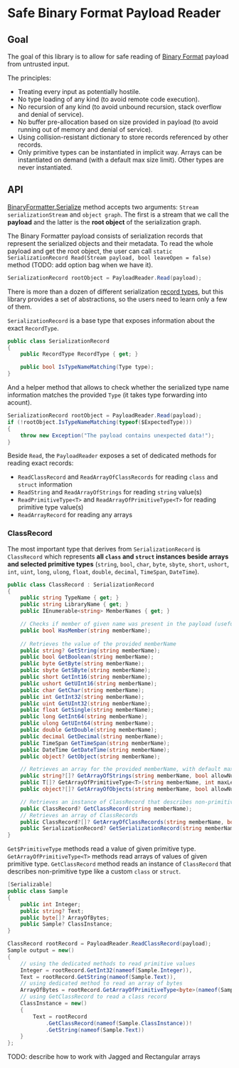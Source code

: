 # Safe Binary Format Payload Reader

## Goal

The goal of this library is to allow for safe reading of [Binary Format](https://learn.microsoft.com/openspecs/windows_protocols/ms-nrbf/75b9fe09-be15-475f-85b8-ae7b7558cfe5) payload from untrusted input.

The principles:
- Treating every input as potentially hostile.
- No type loading of any kind (to avoid remote code execution).
- No recursion of any kind (to avoid unbound recursion, stack overflow and denial of service).
- No buffer pre-allocation based on size provided in payload (to avoid running out of memory and denial of service).
- Using collision-resistant dictionary to store records referenced by other records.
- Only primitive types can be instantiated in implicit way. Arrays can be instantiated on demand (with a default max size limit). Other types are never instantiated.

## API

[BinaryFormatter.Serialize](https://learn.microsoft.com/dotnet/api/system.runtime.serialization.formatters.binary.binaryformatter.serialize) method accepts two arguments: `Stream serializationStream` and `object graph`. The first is a stream that we call the **payload**  and the latter is the **root object** of the serialization graph.

The Binary Formatter payload consists of serialization records that represent the serialized objects and their metadata. To read the whole payload and get the root object, the user can call `static SerializationRecord Read(Stream payload, bool leaveOpen = false)` method (TODO: add option bag when we have it).

```cs
SerializationRecord rootObject = PayloadReader.Read(payload);
```

There is more than a dozen of different serialization [record types](https://learn.microsoft.com/openspecs/windows_protocols/ms-nrbf/954a0657-b901-4813-9398-4ec732fe8b32), but this library provides a set of abstractions, so the users need to learn only a few of them.

`SerializationRecord` is a base type that exposes information about the exact `RecordType`.

```cs
public class SerializationRecord
{
    public RecordType RecordType { get; }

    public bool IsTypeNameMatching(Type type);
}
```

And a helper method that allows to check whether the serialized type name information matches the provided `Type` (it takes type forwarding into acount).

```cs
SerializationRecord rootObject = PayloadReader.Read(payload);
if (!rootObject.IsTypeNameMatching(typeof($ExpectedType)))
{
    throw new Exception("The payload contains unexpected data!");
}
```

Beside `Read`, the `PayloadReader` exposes a set of dedicated methods for reading exact records:
- `ReadClassRecord` and `ReadArrayOfClassRecords` for reading `class` and `struct` information
- `ReadString` and `ReadArrayOfStrings` for reading `string` value(s)
- `ReadPrimitiveType<T>` and `ReadArrayOfPrimitiveType<T>` for reading primitive type value(s)
- `ReadArrayRecord` for reading any arrays

### ClassRecord

The most important type that derives from `SerializationRecord` is `ClassRecord` which represents **all `class` and `struct` instances beside arrays and selected primitive types** (`string`, `bool`, `char`, `byte`, `sbyte`, `short`, `ushort`, `int`, `uint`, `long`, `ulong`, `float`, `double`, `decimal`, `TimeSpan`, `DateTime`).

```cs
public class ClassRecord : SerializationRecord
{
    public string TypeName { get; }
    public string LibraryName { get; }
    public IEnumerable<string> MemberNames { get; }

    // Checks if member of given name was present in the payload (useful for versioning scenarios)
    public bool HasMember(string memberName);
    
    // Retrieves the value of the provided memberName
    public string? GetString(string memberName);
    public bool GetBoolean(string memberName);
    public byte GetByte(string memberName);
    public sbyte GetSByte(string memberName);
    public short GetInt16(string memberName);
    public ushort GetUInt16(string memberName);
    public char GetChar(string memberName);
    public int GetInt32(string memberName);
    public uint GetUInt32(string memberName);
    public float GetSingle(string memberName);
    public long GetInt64(string memberName);
    public ulong GetUInt64(string memberName);
    public double GetDouble(string memberName);
    public decimal GetDecimal(string memberName);
    public TimeSpan GetTimeSpan(string memberName);
    public DateTime GetDateTime(string memberName);
    public object? GetObject(string memberName);

    // Retrieves an array for the provided memberName, with default max length
    public string?[]? GetArrayOfStrings(string memberName, bool allowNulls = true, int maxLength = 64000)
    public T[]? GetArrayOfPrimitiveType<T>(string memberName, int maxLength = 64000) where T : unmanaged;
    public object?[]? GetArrayOfObjects(string memberName, bool allowNulls = true, int maxLength = 64000);

    // Retrieves an instance of ClassRecord that describes non-primitive type for the provided memberName
    public ClassRecord? GetClassRecord(string memberName);
    // Retrieves an array of ClassRecords
    public ClassRecord?[]? GetArrayOfClassRecords(string memberName, bool allowNulls = true, int maxLength = 64000);
    public SerializationRecord? GetSerializationRecord(string memberName);
}
```

`Get$PrimitiveType` methods read a value of given primitive type.
`GetArrayOfPrimitiveType<T>` methods read arrays of values of given primitive type.
`GetClassRecord` method reads an instance of `ClassRecord` that describes non-primitive type like a custom `class` or `struct`.

```cs
[Serializable]
public class Sample
{
    public int Integer;
    public string? Text;
    public byte[]? ArrayOfBytes;
    public Sample? ClassInstance;
}

ClassRecord rootRecord = PayloadReader.ReadClassRecord(payload);
Sample output = new()
{
    // using the dedicated methods to read primitive values
    Integer = rootRecord.GetInt32(nameof(Sample.Integer)),
    Text = rootRecord.GetString(nameof(Sample.Text)),
    // using dedicated method to read an array of bytes
    ArrayOfBytes = rootRecord.GetArrayOfPrimitiveType<byte>(nameof(Sample.ArrayOfBytes)),
    // using GetClassRecord to read a class record
    ClassInstance = new()
    {
        Text = rootRecord
            .GetClassRecord(nameof(Sample.ClassInstance))!
            .GetString(nameof(Sample.Text))
    }  
};
```

TODO: describe how to work with Jagged and Rectangular arrays






